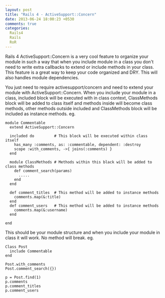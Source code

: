 ```yaml
---
layout: post
title: "Rails 4 - ActiveSupport::Concern"
date: 2013-06-24 18:00:23 +0530
comments: true
categories:
  Rails4
  Rails
  RoR 
---
```


Rails 4 ActiveSupport::Concern is a very cool feature to organize your module in such a way 
that when you include module in a class you don't need to write extra callbacks to extend or 
include methods in your class. This feature is a great way to keep your code organized and DRY. This will also handles module dependencies.
<!--more-->
You just need to require activesupport/concern and need to extend your module with ActiveSupport::Concern. 
When you include your module in a class, included block will be executed with in class 
context, ClassMethods block will be added to class itself and methods inside will become 
class methods, other methods outside included and ClassMethods block will be included as 
instance methods. eg.

    module Commentable
      extend ActiveSupport::Concern

      included do         # This block will be executed within class itself
        has_many :comments, as: :commentable, dependent: :destroy
        scope :with_comments, ->{ joins(:comments) }
      end 

      module ClassMethods # Methods within this black will be added to class methods
        def comment_search(params)
          .....
        end
      end

      def comment_titles  # This method will be added to instance methods
        comments.map(&:title) 
      end      
      def comment_users   # This method will be added to instance methods
        comments.map(&:username)
      end

    end

This should be your module structure and when you include your module in class it will work.
No method will break. eg.

    Class Post
      include Commentable
    end

    Post.with_comments  
    Post.comment_search({}) 

    p = Post.find(1)
    p.comments
    p.comment_titles
    p.comment_users

     

